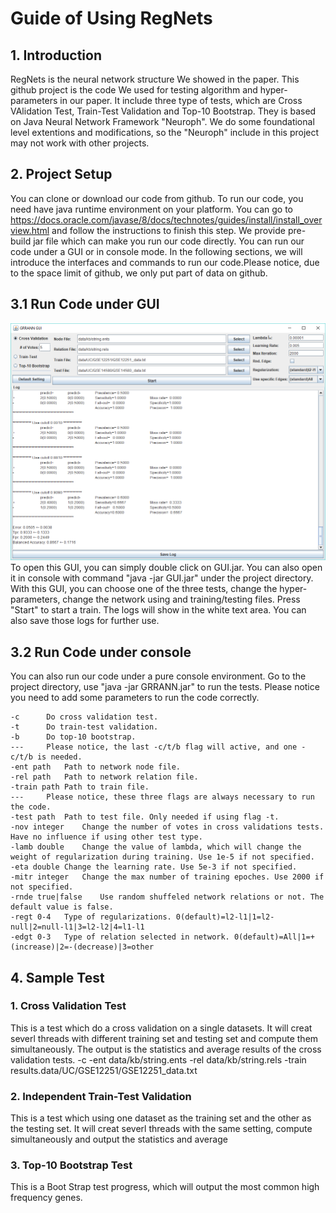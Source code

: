 # Guide of Using RegNets
## 1. Introduction

RegNets is the neural network structure We showed in the paper. This github project is the code We used for testing algorithm and hyper-parameters in our paper. It include three type of tests, which are Cross VAlidation Test, Train-Test Validation and Top-10 Bootstrap. They is based on Java Neural Network Framework "Neuroph". We do some foundational level extentions and modifications, so the "Neuroph" include in this project may not work with other projects.

## 2. Project Setup

You can clone or download our code from github. To run our code, you need have java runtime environment on your platform. You can go to https://docs.oracle.com/javase/8/docs/technotes/guides/install/install_overview.html and follow the instructions to finish this step. We provide pre-build jar file which can make you run our code directly. You can run our code under a GUI or in console mode. In the following sections, we will introduce the interfaces and commands to run our code.Please notice, due to the space limit of github, we only put part of data on github.

## 3.1 Run Code under GUI

![Alt text](GUI.png?raw=true "GUI Screencut")
To open this GUI, you can simply double click on GUI.jar. You can also open it in console with command "java -jar GUI.jar" under the project directory.
With this GUI, you can choose one of the three tests, change the hyper-parameters, change the network using and training/testing files. Press "Start" to start a train. The logs will show in the white text area. You can also save those logs for further use.

## 3.2 Run Code under console

You can also run our code under a pure console environment. Go to the project directory, use "java -jar GRRANN.jar" to run the tests. Please notice you need to add some parameters to run the code correctly.

    -c		Do cross validation test.
    -t		Do train-test validation.
    -b		Do top-10 bootstrap.
    ---		Please notice, the last -c/t/b flag will active, and one -c/t/b is needed.
    -ent path	Path to network node file.
    -rel path	Path to network relation file.
    -train path	Path to train file.
    ---		Please notice, these three flags are always necessary to run the code.
    -test path	Path to test file. Only needed if using flag -t.
    -nov integer	Change the number of votes in cross validations tests. Have no influence if using other test type.
    -lamb double	Change the value of lambda, which will change the weight of regularization during training. Use 1e-5 if not specified.
    -eta double	Change the learning rate. Use 5e-3 if not specified.
    -mitr integer	Change the max number of training epoches. Use 2000 if not specified.
    -rnde true|false	Use random shuffeled network relations or not. The default value is false.
    -regt 0-4	Type of regularizations. 0(default)=l2-l1|1=l2-null|2=null-l1|3=l2-l2|4=l1-l1
    -edgt 0-3	Type of relation selected in network. 0(default)=All|1=+(increase)|2=-(decrease)|3=other 

## 4. Sample Test
### 1. Cross Validation Test

This is a test which do a cross validation on a single datasets. It will creat severl threads with different training set and testing set and compute them simultaneously. The output is the statistics and average results of the cross validation tests.
	-c -ent data/kb/string.ents -rel data/kb/string.rels -train results.data/UC/GSE12251/GSE12251_data.txt

### 2. Independent Train-Test Validation

This is a test which using one dataset as the training set and the other as the testing set. It will creat severl threads with the same setting, compute simultaneously and output the statistics and average 

### 3. Top-10 Bootstrap Test

This is a Boot Strap test progress, which will output the most common high frequency genes. 
